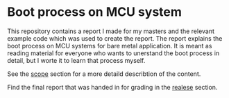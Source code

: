 # Boot process on MCU system
This repository contains a report I made for my masters and the relevant example code which was used to create the report.
The report explains the boot process on MCU systems for bare metal application. It is meant as reading material for everyone who wants to unerstand the boot process in detail, but I worte it to learn that process myself.

See the [scope](scope.md) section for a more detaild describtion of the content.

Find the final report that was handed in for grading in the [realese](https://github.com/leeky-mem/MCU-boot-process/releases/tag/v1.0.0) section.
